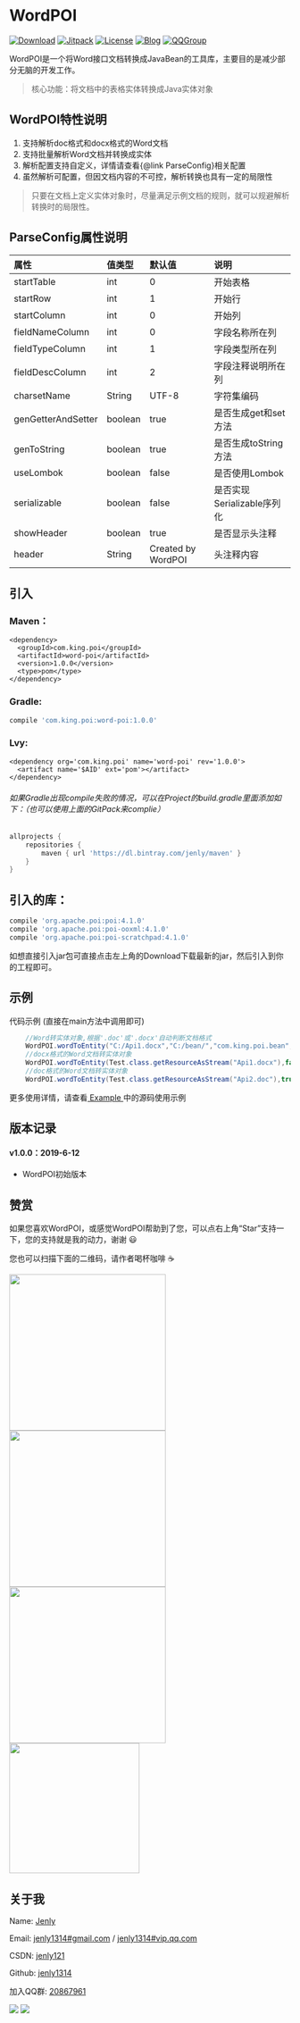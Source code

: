 # WordPOI

[![Download](https://img.shields.io/badge/download-jar-blue.svg)](https://raw.githubusercontent.com/jenly1314/WordPOI/master/libs/word-poi-1.0.0.jar)
[![Jitpack](https://jitpack.io/v/jenly1314/WordPOI.svg)](https://jitpack.io/#jenly1314/WordPOI)
[![License](https://img.shields.io/badge/license-MIT-blue.svg)](https://opensource.org/licenses/mit-license.php)
[![Blog](https://img.shields.io/badge/blog-Jenly-9933CC.svg)](https://jenly1314.github.io)
[![QQGroup](https://img.shields.io/badge/QQGroup-20867961-blue.svg)](http://shang.qq.com/wpa/qunwpa?idkey=8fcc6a2f88552ea44b1411582c94fd124f7bb3ec227e2a400dbbfaad3dc2f5ad)

WordPOI是一个将Word接口文档转换成JavaBean的工具库，主要目的是减少部分无脑的开发工作。

> 核心功能：将文档中的表格实体转换成Java实体对象
 
## WordPOI特性说明  
 1. 支持解析doc格式和docx格式的Word文档
 2. 支持批量解析Word文档并转换成实体
 3. 解析配置支持自定义，详情请查看{@link ParseConfig}相关配置
 4. 虽然解析可配置，但因文档内容的不可控，解析转换也具有一定的局限性

> 只要在文档上定义实体对象时，尽量满足示例文档的规则，就可以规避解析转换时的局限性。

## ParseConfig属性说明
| 属性 | 值类型 | 默认值 | 说明 |
| :------| :------ | :------ | :------ |
| startTable | int |0| 开始表格 |
| startRow | int |1| 开始行 |
| startColumn | int |0| 开始列 |
| fieldNameColumn | int | 0 | 字段名称所在列 |
| fieldTypeColumn | int | 1 | 字段类型所在列 |
| fieldDescColumn | int | 2 | 字段注释说明所在列 |
| charsetName | String | UTF-8 | 字符集编码 |
| genGetterAndSetter | boolean | true | 是否生成get和set方法 |
| genToString | boolean | true | 是否生成toString方法 |
| useLombok | boolean |false| 是否使用Lombok |
| serializable | boolean | false | 是否实现Serializable序列化 |
| showHeader | boolean | true | 是否显示头注释 |
| header | String | Created by WordPOI | 头注释内容 |


## 引入

### Maven：
```maven
<dependency>
  <groupId>com.king.poi</groupId>
  <artifactId>word-poi</artifactId>
  <version>1.0.0</version>
  <type>pom</type>
</dependency>
```
### Gradle:
```gradle
compile 'com.king.poi:word-poi:1.0.0'
```

### Lvy:
```lvy
<dependency org='com.king.poi' name='word-poi' rev='1.0.0'>
  <artifact name='$AID' ext='pom'></artifact>
</dependency>
```

###### 如果Gradle出现compile失败的情况，可以在Project的build.gradle里面添加如下：（也可以使用上面的GitPack来complie）
```gradle
allprojects {
    repositories {
        maven { url 'https://dl.bintray.com/jenly/maven' }
    }
}
```

## 引入的库：
```gradle
compile 'org.apache.poi:poi:4.1.0'
compile 'org.apache.poi:poi-ooxml:4.1.0'
compile 'org.apache.poi:poi-scratchpad:4.1.0'
```

如想直接引入jar包可直接点击左上角的Download下载最新的jar，然后引入到你的工程即可。

## 示例

代码示例 (直接在main方法中调用即可)
```Java
    //Word转实体对象,根据'.doc'或'.docx'自动判断文档格式
    WordPOI.wordToEntity("C:/Api1.docx","C:/bean/","com.king.poi.bean",config,"Result","PageInfo");
    //docx格式的Word文档转实体对象
    WordPOI.wordToEntity(Test.class.getResourceAsStream("Api1.docx"),false,"C:/bean/","com.king.poi.bean","Result","PageInfo");
    //doc格式的Word文档转实体对象
    WordPOI.wordToEntity(Test.class.getResourceAsStream("Api2.doc"),true,"C:/bean/","com.king.poi.bean","TestBean");

```

更多使用详情，请查看[ Example ](src/test/java/Test.java)中的源码使用示例

## 版本记录

#### v1.0.0：2019-6-12
*  WordPOI初始版本

## 赞赏
如果您喜欢WordPOI，或感觉WordPOI帮助到了您，可以点右上角“Star”支持一下，您的支持就是我的动力，谢谢 :smiley:<p>
您也可以扫描下面的二维码，请作者喝杯咖啡 :coffee:
    <div>
        <img src="https://jenly1314.github.io/image/pay/wxpay.png" width="280" heght="350">
        <img src="https://jenly1314.github.io/image/pay/alipay.png" width="280" heght="350">
        <img src="https://jenly1314.github.io/image/pay/qqpay.png" width="280" heght="350">
        <img src="https://jenly1314.github.io/image/alipay_red_envelopes.jpg" width="233" heght="350">
    </div>

## 关于我
   Name: <a title="关于作者" href="https://about.me/jenly1314" target="_blank">Jenly</a>

   Email: <a title="欢迎邮件与我交流" href="mailto:jenly1314@gmail.com" target="_blank">jenly1314#gmail.com</a> / <a title="给我发邮件" href="mailto:jenly1314@vip.qq.com" target="_blank">jenly1314#vip.qq.com</a>

   CSDN: <a title="CSDN博客" href="http://blog.csdn.net/jenly121" target="_blank">jenly121</a>

   Github: <a title="Github开源项目" href="https://github.com/jenly1314" target="_blank">jenly1314</a>

   加入QQ群: <a title="点击加入QQ群" href="http://shang.qq.com/wpa/qunwpa?idkey=8fcc6a2f88552ea44b1411582c94fd124f7bb3ec227e2a400dbbfaad3dc2f5ad" target="_blank">20867961</a>
   <div>
       <img src="https://jenly1314.github.io/image/jenly666.png">
       <img src="https://jenly1314.github.io/image/qqgourp.png">
   </div>

